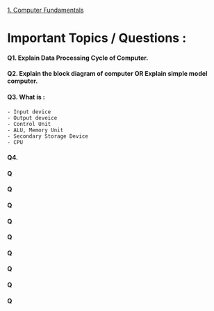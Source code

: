 [1. Computer Fundamentals](https://nios.ac.in/media/documents/vocational/CLS/Certificate_Course_in_Library_Science_english/M4_PDF/M4L1.pdf)



# Important Topics / Questions :
#### Q1. Explain Data Processing Cycle of Computer.
#### Q2. Explain the block diagram of computer OR Explain simple model computer.
#### Q3. What is :
    - Input device
    - Output deveice
    - Control Unit
    - ALU, Memory Unit
    - Secondary Storage Device
    - CPU
#### Q4. 
#### Q
#### Q
#### Q
#### Q
#### Q
#### Q
#### Q
#### Q
#### Q

